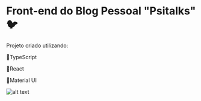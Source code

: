 # Front-end do Blog Pessoal "Psitalks" 🐦
Projeto criado utilizando:
<p>🦜TypeScript</p>
<p>🦜React</p>
<p>🦜Material UI</p>

![alt text](https://i.imgur.com/a6fI12E.png)
